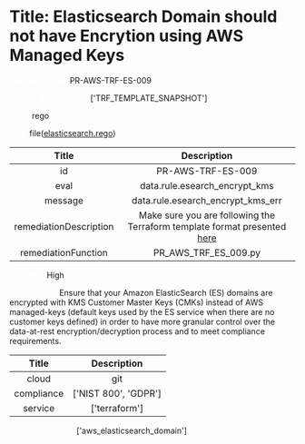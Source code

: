 



# Title: Elasticsearch Domain should not have Encrytion using AWS Managed Keys


***<font color="white">Master Test Id:</font>*** PR-AWS-TRF-ES-009

***<font color="white">Master Snapshot Id:</font>*** ['TRF_TEMPLATE_SNAPSHOT']

***<font color="white">type:</font>*** rego

***<font color="white">rule:</font>*** file([elasticsearch.rego])  
  
  
  
  

|Title|Description|
| :---: | :---: |
|id|PR-AWS-TRF-ES-009|
|eval|data.rule.esearch_encrypt_kms|
|message|data.rule.esearch_encrypt_kms_err|
|remediationDescription|Make sure you are following the Terraform template format presented <a href='https://registry.terraform.io/providers/hashicorp/aws/latest/docs/resources/elasticsearch_domain' target='_blank'>here</a>|
|remediationFunction|PR_AWS_TRF_ES_009.py|


***<font color="white">Severity:</font>*** High

***<font color="white">Description:</font>*** Ensure that your Amazon ElasticSearch (ES) domains are encrypted with KMS Customer Master Keys (CMKs) instead of AWS managed-keys (default keys used by the ES service when there are no customer keys defined) in order to have more granular control over the data-at-rest encryption/decryption process and to meet compliance requirements.  
  
  

|Title|Description|
| :---: | :---: |
|cloud|git|
|compliance|['NIST 800', 'GDPR']|
|service|['terraform']|


***<font color="white">Resource Types:</font>*** ['aws_elasticsearch_domain']


[elasticsearch.rego]: https://github.com/prancer-io/prancer-compliance-test/tree/master/aws/terraform/elasticsearch.rego
